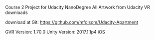 


Course 2 Project for Udacity NanoDegree
All Artwork from Udacity VR downloads

download at Git: 
https://github.com/mfolsom/Udacity-Apartment


GVR Version: 1.70.0 Unity Version: 2017.1.1p4
iOS 